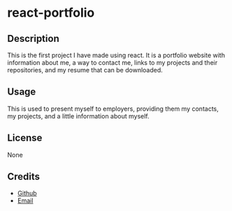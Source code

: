 # react-portfolio

## Description
This is the first project I have made using react. It is a portfolio website with information about me, a way to contact me, links to my projects and their repositories, and my resume that can be downloaded.
        
## Usage
This is used to present myself to employers, providing them my contacts, my projects, and a little information about myself.

## License
None

## Credits
- [Github](https://github.com/Ezekiel186)
- [Email](mailto:ezekieljamolin186@gmail.com)